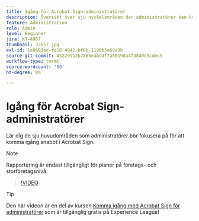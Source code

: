 ```yaml
---
title: Igång för Acrobat Sign-administratörer
description: Översikt över sju nyckelområden där administratörer kan komma igång snabbt i Acrobat Sign
feature: Administration
role: Admin
level: Beginner
jira: KT-4967
thumbnail: 33657.jpg
exl-id: 1e8603ee-fe16-4842-bf0b-1190b5a69d3b
source-git-commit: 452299b2b786beab9df7a5019da4f3840d9cdec9
workflow-type: tm+mt
source-wordcount: '80'
ht-degree: 0%

---
```


# Igång för Acrobat Sign-administratörer

Lär dig de sju huvudområden som administratörer bör fokusera på för att komma igång snabbt i Acrobat Sign.

>[!NOTE]
>
>Rapportering är endast tillgängligt för planer på företags- och storföretagsnivå.

>[!VIDEO](https://video.tv.adobe.com/v/33657?quality=12&learn=on&hidetitle=true)

>[!TIP]
>
>Den här videon är en del av kursen [Komma igång med Acrobat Sign för administratörer](https://experienceleague.adobe.com/?recommended=Sign-A-1-2020.2) som är tillgänglig gratis på Experience League!
